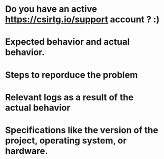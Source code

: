 # Do you have an active https://csirtg.io/support account ? :)

# Expected behavior and actual behavior.

# Steps to reporduce the problem

# Relevant logs as a result of the actual behavior

# Specifications like the version of the project, operating system, or hardware.
